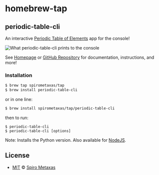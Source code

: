 # homebrew-tap

## periodic-table-cli
An interactive [Periodic Table of Elements](https://en.wikipedia.org/wiki/Periodic_table) app for the console!

![What periodic-table-cli prints to the console](https://raw.githubusercontent.com/spirometaxas/periodic-table-cli/main/img/animated.gif)

See [Homepage](https://spirometaxas.com/projects/periodic-table-cli/) or [GitHub Repository](https://github.com/spirometaxas/periodic-table-cli-py) for documentation, instructions, and more!

### Installation
```bash
$ brew tap spirometaxas/tap
$ brew install periodic-table-cli
```
or in one line:
```bash
$ brew install spirometaxas/tap/periodic-table-cli
```
then to run:
```
$ periodic-table-cli
$ periodic-table-cli [options]
```

Note: Installs the Python version.  Also available for [NodeJS](https://www.npmjs.com/package/periodic-table-cli).

## License
- [MIT](https://github.com/spirometaxas/homebrew-tap/blob/main/LICENSE) &copy; [Spiro Metaxas](https://spirometaxas.com)